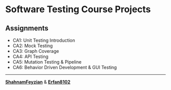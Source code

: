 # Software Testing Course Projects

## Assignments

- CA1: Unit Testing Introduction
- CA2: Mock Testing
- CA3: Graph Coverage
- CA4: API Testing
- CA5: Mutation Testing & Pipeline
- CA6: Behavior Driven Development & GUI Testing

---

[**ShahnamFeyzian**](https://github.com/ShahnamFeyzian) & [**Erfan8102**](https://github.com/Erfan8102)